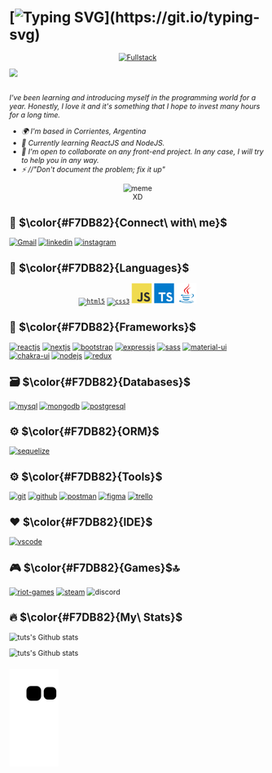 [![Typing SVG](https://readme-typing-svg.herokuapp.com?font=Fira+Code&size=25&pause=1700&color=FFE15D&background=FF0C0C00&width=435&lines=Hi%F0%9F%91%8B%2C+I'm+Matias!)](https://git.io/typing-svg)
======================================================================================================================================
<p align="center">
<a href="https://git.io/typing-svg"><img src="https://readme-typing-svg.herokuapp.com?font=Fira+Code&size=30&pause=1500&color=F49D1A&background=FBC25200&center=true&vCenter=true&width=435&lines=Full+Stack+Developer+Jr" alt="Fullstack" /></a>

![](https://komarev.com/ghpvc/?username=Matiasbenites&style=plastic&color=yellow)    
##
<div>
    <div>
 <i>I've been learning and introducing myself in the programming world for a year. Honestly, I love it and it's something that I hope to invest many hours for a long time.

*   🌍  I'm based in Corrientes, Argentina
*   🧠  Currently learning ReactJS and NodeJS.
*   🤝  I'm open to collaborate on any front-end project. In any case, I will try to help you in any way.
*   ⚡  //"Don't document the problem; fix it up" </i>
    </div>
    <div>
        <p align="center">
    <img  src="https://i.pinimg.com/564x/2a/30/75/2a3075f173b0d254d6d8456ce0763c4b.jpg" width="250" title="momo" alt="meme">
  </br>
    <ficaption>XD</figcaption>
</p>
    </div>
</div>

## 📱 $\color{#F7DB82}{Connect\ with\ me}$
[![Gmail](https://img.shields.io/badge/gmail-F44336?style=for-the-badge&logo=gmail&logoColor=white)](mailto:matiasbenites665@gmail.com)
[![linkedin](https://img.shields.io/badge/linkedin-0A66C2?style=for-the-badge&logo=linkedin&logoColor=white)](https://www.linkedin.com/in/matias-benites/)
[![instagram](https://img.shields.io/badge/Instagram-E4405F?style=for-the-badge&logo=instagram&logoColor=white)](https://www.instagram.com/matiasbenitess/)

## 🔖 $\color{#F7DB82}{Languages}$

<div align="center">
      <code><a href="https://www.w3.org/html/" title="HTML" target="_blank"><img src="https://www.vectorlogo.zone/logos/w3_html5/w3_html5-icon.svg" alt="html5" width="40" height="40"/></a></code> <code><a href="https://www.w3schools.com/css/"  title="CSS" target="_blank"><img src="https://www.vectorlogo.zone/logos/w3_css/w3_css-icon.svg" alt="css3" width="40" height="40"/></a></code>
  <code><a href="https://developer.mozilla.org/en-US/docs/Web/JavaScript" title="JAVASCRIPT" target="_blank"><img src="https://raw.githubusercontent.com/devicons/devicon/master/icons/javascript/javascript-original.svg" alt="javascript" width="40" height="40"/></a></code> 
    <code><a href="https://www.typescriptlang.org/docs/" title="TYPESCRIPT" target="_blank"><img src="https://raw.githubusercontent.com/devicons/devicon/master/icons/typescript/typescript-original.svg" alt="typescript" width="40" height="40"/></a></code>
  <code><a href="https://www.java.com" title="JAVA" target="_blank"><img src="https://raw.githubusercontent.com/devicons/devicon/master/icons/java/java-original.svg" alt="java" width="40" height="40"/></a></code>
</div>
  
## 🧪 $\color{#F7DB82}{Frameworks}$ 
[![reactjs](https://img.shields.io/badge/React-20232A?style=for-the-badge&logo=react&logoColor=61DAFB)](https://reactjs.org/)
[![nextjs](https://img.shields.io/badge/next.js-000000?style=for-the-badge&logo=nextdotjs&logoColor=white)](https://nextjs.org/)
[![bootstrap](https://img.shields.io/badge/Bootstrap-563D7C?style=for-the-badge&logo=bootstrap&logoColor=white)](https://getbootstrap.com/)
[![expressjs](https://img.shields.io/badge/Express.js-000000?style=for-the-badge&logo=express&logoColor=white)](https://expressjs.com/)
[![sass](https://img.shields.io/badge/Sass-CC6699?style=for-the-badge&logo=sass&logoColor=white)](https://sass-lang.com/)
[![material-ui](https://img.shields.io/badge/Material%20UI-007FFF?style=for-the-badge&logo=mui&logoColor=white)](https://mui.com/)
[![chakra-ui](https://img.shields.io/badge/Chakra--UI-319795?style=for-the-badge&logo=chakra-ui&logoColor=white)](https://chakra-ui.com/)
[![nodejs](https://img.shields.io/badge/Node.js-393?style=for-the-badge&logo=nodedotjs&logoColor=fff)](https://nodejs.org/es/)
[![redux](https://img.shields.io/badge/Redux-593D88?style=for-the-badge&logo=redux&logoColor=white)](https://es.redux.js.org/)

## 🗃️ $\color{#F7DB82}{Databases}$ 
[![mysql](https://img.shields.io/badge/MySQL-005C84?style=for-the-badge&logo=mysql&logoColor=white)](https://www.w3schools.com/mysql/)
[![mongodb](https://img.shields.io/badge/MongoDB-4EA94B?style=for-the-badge&logo=mongodb&logoColor=white)](https://www.mongodb.com/docs/)
[![postgresql](https://img.shields.io/badge/PostgreSQL-316192?style=for-the-badge&logo=postgresql&logoColor=white)](https://www.postgresql.org/)

## ⚙️ $\color{#F7DB82}{ORM}$
[![sequelize](https://img.shields.io/badge/Sequelize-018bff?style=for-the-badge&logo=sequelize&logoColor=white)](https://sequelize.org/docs/v6/getting-started/)

## ⚙️ $\color{#F7DB82}{Tools}$
[![git](https://img.shields.io/badge/GIT-E44C30?style=for-the-badge&logo=git&logoColor=white)](https://git-scm.com/)
[![github](https://img.shields.io/badge/GitHub-100000?style=for-the-badge&logo=github&logoColor=whi)](https://github.com/)
[![postman](https://img.shields.io/badge/Postman-FF6C37?style=for-the-badge&logo=Postman&logoColor=white)](https://www.postman.com/)
[![figma](https://img.shields.io/badge/Figma-EA4C89?style=for-the-badge&logo=Figma&logoColor=white)](https://www.figma.com/)
[![trello](https://img.shields.io/badge/Trello-0052CC?style=for-the-badge&logo=trello&logoColor=white)](https://trello.com/es)

## ❤️ $\color{#F7DB82}{IDE}$
[![vscode](https://img.shields.io/badge/VSCODE-0078D4?style=for-the-badge&logo=visual%20studio%20code&logoColor=white)](https://code.visualstudio.com/)

## 🎮 $\color{#F7DB82}{Games}$🔝
[![riot-games](https://img.shields.io/badge/Riot_Games-D32936?style=for-the-badge&logo=riot-games&logoColor=white)](https://www.op.gg/summoners/las/muszcka)
[![steam](https://img.shields.io/badge/Steam-000000?style=for-the-badge&logo=steam&logoColor=white)](https://steamcommunity.com/profiles/76561198293463157)
![discord](https://dcbadge.vercel.app/api/shield/367848153765904386)

## 🔥 $\color{#F7DB82}{My\ Stats}$

![tuts's Github stats](https://github-readme-stats.vercel.app/api?username=Matiasbenites&show_icons=true&theme=great-gatsby)

![tuts's Github stats](https://github-readme-stats.vercel.app/api/top-langs?locale=en&hide_title=false&layout=compact&card_width=320&langs_count=5&theme=great-gatsby&hide_border=false&username=Matiasbenites)


###

![Snake animation](https://github.com/Matiasbenites/matiasbenites/blob/output/github-contribution-grid-snake.svg)

###

